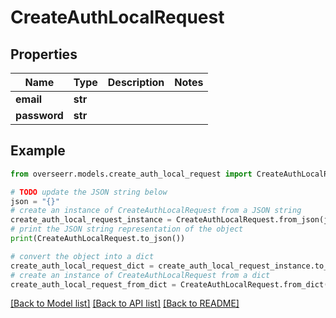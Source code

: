 # CreateAuthLocalRequest


## Properties

Name | Type | Description | Notes
------------ | ------------- | ------------- | -------------
**email** | **str** |  | 
**password** | **str** |  | 

## Example

```python
from overseerr.models.create_auth_local_request import CreateAuthLocalRequest

# TODO update the JSON string below
json = "{}"
# create an instance of CreateAuthLocalRequest from a JSON string
create_auth_local_request_instance = CreateAuthLocalRequest.from_json(json)
# print the JSON string representation of the object
print(CreateAuthLocalRequest.to_json())

# convert the object into a dict
create_auth_local_request_dict = create_auth_local_request_instance.to_dict()
# create an instance of CreateAuthLocalRequest from a dict
create_auth_local_request_from_dict = CreateAuthLocalRequest.from_dict(create_auth_local_request_dict)
```
[[Back to Model list]](../README.md#documentation-for-models) [[Back to API list]](../README.md#documentation-for-api-endpoints) [[Back to README]](../README.md)


